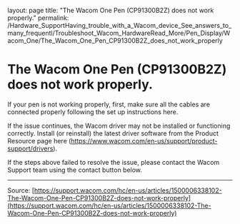 layout: page
title: "The Wacom One Pen (CP91300B2Z) does not work properly."
permalink: /Hardware_SupportHaving_trouble_with_a_Wacom_device_See_answers_to_many_frequentl/Troubleshoot_Wacom_HardwareRead_More/Pen_Display/Wacom_One/The_Wacom_One_Pen_CP91300B2Z_does_not_work_properly

# The Wacom One Pen (CP91300B2Z) does not work properly.

If your pen is not working properly, first, make sure all the cables are connected properly following the set up instructions here. 


If the issue continues, the Wacom driver may not be installed or functioning correctly. Install (or reinstall) the latest driver software from the Product Resource page here (https://www.wacom.com/en-us/support/product-support/drivers).


If the steps above failed to resolve the issue, please contact the Wacom Support team using the contact button below.

---
Source: [https://support.wacom.com/hc/en-us/articles/1500006338102-The-Wacom-One-Pen-CP91300B2Z-does-not-work-properly](https://support.wacom.com/hc/en-us/articles/1500006338102-The-Wacom-One-Pen-CP91300B2Z-does-not-work-properly)
